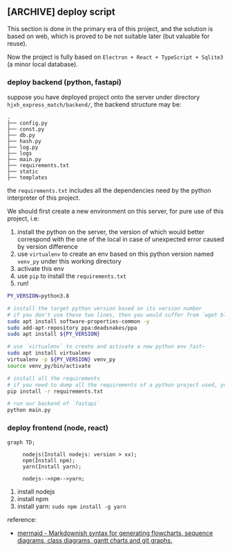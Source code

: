 
## [ARCHIVE] deploy script

This section is done in the primary era of this project, and the solution is based on web, which is proved to be not
suitable later (but valuable for reuse).

Now the project is fully based on `Electron + React + TypeScript + Sqlite3` (a minor local database).

### deploy backend (python, fastapi)

suppose you have deployed project onto the server under directory `hjxh_express_match/backend/`, the backend structure
may be:

```text
.
├── config.py
├── const.py
├── db.py
├── hash.py
├── log.py
├── logs
├── main.py
├── requirements.txt
├── static
├── templates
```

the `requirements.txt` includes all the dependencies need by the python interpreter of this project.

We should first create a new environment on this server, for pure use of this project, i.e:

1. install the python on the server, the version of which would better correspond with the one of the local in case of
   unexpected error caused by version difference
2. use `virtualenv` to create an env based on this python version named `venv_py` under this working directory
3. activate this env
4. use `pip` to install the `requirements.txt`
5. run!

```bash
PY_VERSION=python3.8

# install the target python version based on its version number
# if you don't use these two lines, then you would suffer from `wget blablabla...` when you checked what the hell the python repo url is 
sudo apt install software-properties-common -y
sudo add-apt-repository ppa:deadsnakes/ppa
sudo apt install ${PY_VERSION}

# use `virtualenv` to create and activate a new python env fast~
sudo apt install virtualenv
virtualenv -p ${PY_VERSION} venv_py
source venv_py/bin/activate

# install all the requirements
# if you need to dump all the requirements of a python project used, you can use `pip freeze > requirements.txt` so that a file named of `requirements.txt` would be generated under the current directory
pip install -r requirements.txt

# run our backend of `fastapi`
python main.py
```

### deploy frontend (node, react)

```mermaid
graph TD;

	 nodejs(Install nodejs: version > xx);
	 npm(Install npm);
	 yarn(Install yarn);

	 nodejs-->npm-->yarn;
```

1. install nodejs
2. install npm
3. install yarn: `sudo npm install -g yarn`

reference:

- [mermaid - Markdownish syntax for generating flowcharts, sequence diagrams, class diagrams, gantt charts and git graphs.](https://mermaid-js.github.io/mermaid/#/./flowchart?id=flowcharts-basic-syntax)
